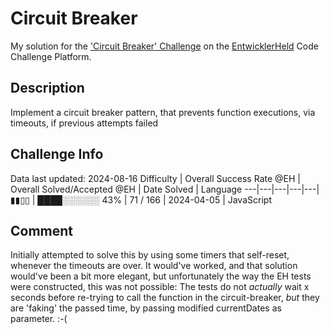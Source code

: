 # Circuit Breaker

My solution for the ['Circuit Breaker' Challenge](https://platform.entwicklerheld.de/challenge/circuit-breaker?technology=JavaScript) on the [EntwicklerHeld](https://platform.entwicklerheld.de/) Code Challenge Platform.

## Description
Implement a circuit breaker pattern, that prevents function executions, via timeouts, if previous attempts failed

## Challenge Info
Data last updated: 2024-08-16
Difficulty | Overall Success Rate @EH | Overall Solved/Accepted @EH | Date Solved | Language
---|---|---|---|---|
▮▮▯▯ | ████░░░░░░ 43% | 71 / 166 | 2024-04-05 | JavaScript

## Comment
Initially attempted to solve this by using some timers that self-reset, whenever the timeouts are over. It would've worked, and that solution would've been a bit more elegant, but unfortunately the way the EH tests were constructed, this was not possible: The tests do not *actually* wait x seconds before re-trying to call the function in the circuit-breaker, *but* they are 'faking' the passed time, by passing modified currentDates as parameter. :-(